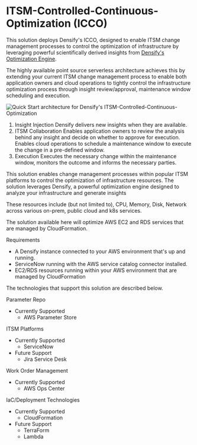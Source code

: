 # ITSM-Controlled-Continuous-Optimization (ICCO)
This solution deploys Densify's ICCO, designed to enable ITSM change management processes to control the optimization of infrastructure by leveraging powerful scientifically derived insights from [Densify's Optimization Engine](https://densify.com).  

The highly available point source serverless architecture achieves this by extending your current ITSM change management process to enable both application owners and cloud operations to tightly control the infrastructure optimization process through insight review/approval, maintenance window scheduling and execution.

![Quick Start architecture for Densify's ITSM-Controlled-Continuous-Optimization](https://d0.awsstatic.com/partner-network/QuickStart/datasheets/cherwell-architecture.png)

1) Insight Injection
  Densify delivers new insights when they are available.  
2) ITSM Collaboration
  Enables application owners to review the analysis behind any insight and decide on whether to approve for execution.  
  Enables cloud operations to schedule a maintenance window to execute the change in a pre-defined window.
3) Execution
  Executes the necessary change within the maintenance window, monitors the outcome and informs the necessary parties.
  

This solution enables change management processes within popular ITSM platforms to control the optimization of infrastructure resources.  The solution leverages Densify, a powerful optimization engine designed to analyze your infrastructure and generate insights 

These resources include (but not limited to), CPU, Memory, Disk, Network across various on-prem, public cloud and k8s services.  

The solution available here will optimize AWS EC2 and RDS services that are managed by CloudFormation.

Requirements
- A Densify instance connected to your AWS environment that's up and running.
- ServiceNow running with the AWS service catalog connector installed.  
- EC2/RDS resources running within your AWS environment that are managed by CloudFormation

The technologies that support this solution are described below.

Parameter Repo
- Currently Supported
  - AWS Parameter Store
 
ITSM Platforms
- Currently Supported
  - ServiceNow
- Future Support
  - Jira Service Desk

Work Order Management
- Currently Supported
  - AWS Ops Center
  
IaC/Deployment Technologies
- Currently Supported
  - CloudFormation
- Future Support
  - TerraForm
  - Lambda

